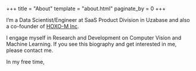 +++
title = "About"
template = "about.html"
paginate_by = 0
+++

I’m a Data Scientist/Engineer at SaaS Product Division in Uzabase and also a co-founder of [HOXO-M
Inc](https://hoxo-m.com/).

I engage myself in Research and Development on Computer Vision and Machine Learning.
If you see this biography and get interested in me, please contact me.

In my free time,
